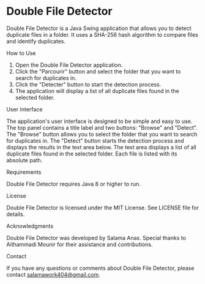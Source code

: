 # Double File Detector

Double File Detector is a Java Swing application that allows you to detect duplicate files in a folder. It uses a SHA-256 hash algorithm to compare files and identify duplicates.

How to Use

1. Open the Double File Detector application.
2. Click the "Parcourir" button and select the folder that you want to search for duplicates in.
3. Click the "Detecter" button to start the detection process.
4. The application will display a list of all duplicate files found in the selected folder.

User Interface

The application's user interface is designed to be simple and easy to use. The top panel contains a title label and two buttons: "Browse" and "Detect".
The "Browse" button allows you to select the folder that you want to search for duplicates in. The "Detect" button starts the detection process and displays the results in the text area below.
The text area displays a list of all duplicate files found in the selected folder. Each file is listed with its absolute path.

Requirements

Double File Detector requires Java 8 or higher to run.

License

Double File Detector is licensed under the MIT License. See LICENSE file for details.

Acknowledgments

Double File Detector was developed by Salama Anas. Special thanks to Aithammadi Mounir for their assistance and contributions.

Contact

If you have any questions or comments about Double File Detector, please contact salamawork404@gmail.com.
